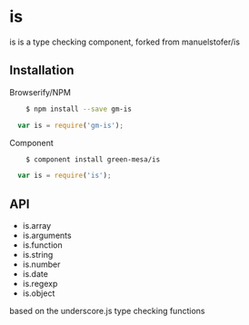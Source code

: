 # is

  is is a type checking component, forked from manuelstofer/is

## Installation

Browserify/NPM

```sh
    $ npm install --save gm-is
```

```js
  var is = require('gm-is');
```

Component

```sh
    $ component install green-mesa/is
```

```js
  var is = require('is');
```
## API

- is.array
- is.arguments
- is.function
- is.string
- is.number
- is.date
- is.regexp
- is.object

based on the underscore.js type checking functions
